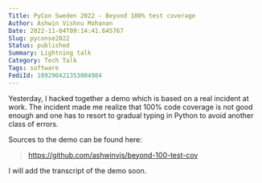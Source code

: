 ```yaml
---
Title: PyCon Sweden 2022 - Beyond 100% test coverage
Author: Ashwin Vishnu Mohanan
Date: 2022-11-04T09:14:41.645767
Slug: pyconse2022
Status: published
Summary: Lightning talk
Category: Tech Talk
Tags: software
FediId: 109290421353004984
---
```

Yesterday, I hacked together a demo which is based on a real incident at work.
The incident made me realize that 100% code coverage is not good enough and one
has to resort to gradual typing in Python to avoid another class of errors.

Sources to the demo can be found here:

> <https://github.com/ashwinvis/beyond-100-test-cov>

I will add the transcript of the demo soon.
